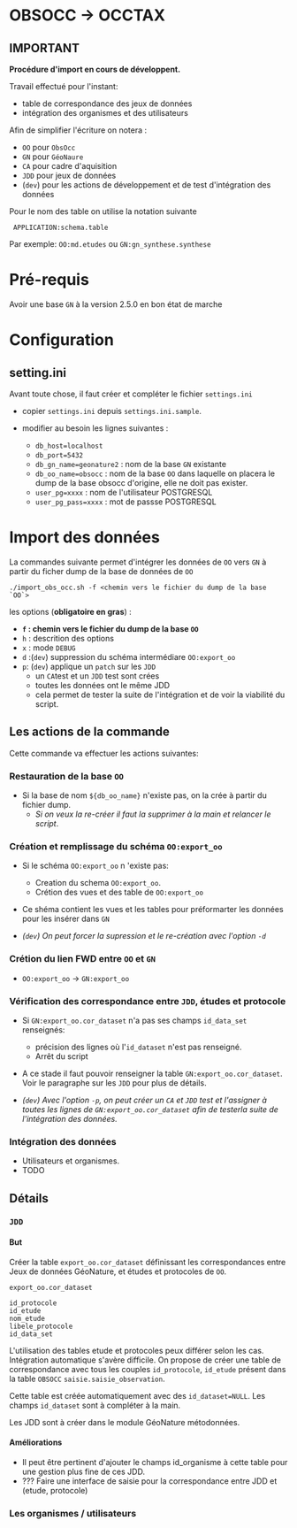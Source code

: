 # OBSOCC -> OCCTAX


## IMPORTANT

**Procédure d'import en cours de développent.**

Travail effectué pour l'instant:

- table de correspondance des jeux de données
- intégration des organismes et des utilisateurs


Afin de simplifier l'écriture on notera :

- `OO` pour `ObsOcc`
- `GN` pour `GéoNaure`
- `CA` pour cadre d'aquisition
- `JDD` pour jeux de données
- (`dev`) pour les actions de développement et de test d'intégration des données


Pour le nom des table on utilise la notation suivante

``` APPLICATION:schema.table```

Par exemple: `OO:md.etudes` ou `GN:gn_synthese.synthese`

# Pré-requis

Avoir une base `GN` à la version 2.5.0 en bon état de marche

# Configuration

## setting.ini

Avant toute chose, il faut créer et compléter le fichier `settings.ini`

- copier `settings.ini` depuis `settings.ini.sample`.

- modifier au besoin les lignes suivantes :

  - `db_host=localhost`
  - `db_port=5432`
  - `db_gn_name=geonature2` : nom de la base `GN` existante
  - `db_oo_name=obsocc` : nom de la base `OO` dans laquelle on placera le dump de la base obsocc d'origine, elle ne doit pas exister.
  - `user_pg=xxxx` : nom de l'utilisateur POSTGRESQL
  - `user_pg_pass=xxxx` : mot de passse POSTGRESQL


# Import des données

La commandes suivante permet d'intégrer les données de `OO` vers `GN` à partir du ficher dump de la base de données de `OO`

```
./import_obs_occ.sh -f <chemin vers le fichier du dump de la base `OO`>
```

les options (**obligatoire en gras**) :
 - **`f` : chemin vers le fichier du dump de la base `OO`**
 - `h` : descrition des options
 - `x` : mode `DEBUG`
 - `d` :(`dev`) suppression du schéma intermédiare `OO:export_oo` 
 - `p`: (`dev`) applique un `patch` sur les `JDD` 
   - un `CA`test et un `JDD` test sont crées
   - toutes les données ont le même JDD 
   - cela permet de tester la suite de l'intégration et de voir la viabilité du script.

## Les actions de la commande

Cette commande va effectuer les actions suivantes:

### Restauration de la base `OO`

- Si la base de nom `${db_oo_name}` n'existe pas, on la crée à partir du fichier dump.
  - *Si on veux la re-créer il faut la supprimer à la main et relancer le script*.

### Création et remplissage du schéma `OO:export_oo`

- Si le schéma `OO:export_oo` n 'existe pas:
  - Creation du schema `OO:export_oo`.
  - Crétion des vues et des table de `OO:export_oo`
  
- Ce shéma contient les vues et les tables pour préformarter les données pour les insérer dans `GN`

- *(`dev`) On peut forcer la supression et le re-création avec l'option `-d`*

### Crétion du lien FWD entre `OO` et `GN`

- `OO:export_oo` -> `GN:export_oo`

### Vérification des correspondance entre `JDD`, études et protocole

- Si `GN:export_oo.cor_dataset` n'a pas ses champs `id_data_set` renseignés:
  - précision des lignes où l'`id_dataset` n'est pas renseigné.
  - Arrêt du script



- A ce stade il faut pouvoir renseigner la table `GN:export_oo.cor_dataset`. Voir le paragraphe sur les `JDD` pour plus de détails.

- *(`dev`) Avec l'option `-p`, on peut créer un `CA` et `JDD` test et l'assigner à toutes les lignes de `GN:export_oo.cor_dataset` afin de testerla suite de l'intégration des données.*


### Intégration des données

  - Utilisateurs et organismes.
  - TODO


## Détails

### `JDD`
#### But

Créer la table `export_oo.cor_dataset` définissant les correspondances entre Jeux de données GéoNature, et études et protocoles de `OO`.

```
export_oo.cor_dataset

id_protocole
id_etude
nom_etude
libele_protocole
id_data_set
```

L'utilisation des tables etude et protocoles peux différer selon les cas.
Intégration automatique s'avère difficile.
On propose de créer une table de correspondance avec tous les couples  `id_protocole`, `id_etude` présent dans la table  `OBSOCC` `saisie.saisie_observation`.

Cette table est créée automatiquement avec des `id_dataset=NULL`.
Les champs `id_dataset` sont à compléter à la main.

Les JDD sont à créer dans le module GéoNature métodonnées.


#### Améliorations

- Il peut être pertinent d'ajouter le champs id_organisme à cette table pour une gestion plus fine de ces JDD.
- ??? Faire une interface de saisie pour la correspondance entre JDD et (etude, protocole)

### Les organismes / utilisateurs